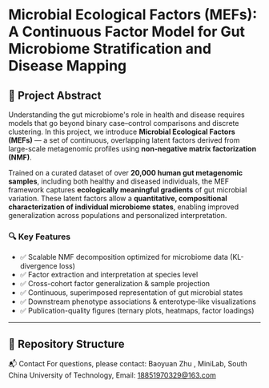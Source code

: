 # Microbial Ecological Factors (MEFs): A Continuous Factor Model for Gut Microbiome Stratification and Disease Mapping

## 🧬 Project Abstract

Understanding the gut microbiome's role in health and disease requires models that go beyond binary case–control comparisons and discrete clustering. In this project, we introduce **Microbial Ecological Factors (MEFs)** — a set of continuous, overlapping latent factors derived from large-scale metagenomic profiles using **non-negative matrix factorization (NMF)**.

Trained on a curated dataset of over **20,000 human gut metagenomic samples**, including both healthy and diseased individuals, the MEF framework captures **ecologically meaningful gradients** of gut microbial variation. These latent factors allow a **quantitative, compositional characterization of individual microbiome states**, enabling improved generalization across populations and personalized interpretation.

### 🔍 Key Features

- ✅ Scalable NMF decomposition optimized for microbiome data (KL-divergence loss)
- ✅ Factor extraction and interpretation at species level
- ✅ Cross-cohort factor generalization & sample projection
- ✅ Continuous, superimposed representation of gut microbial states
- ✅ Downstream phenotype associations & enterotype-like visualizations
- ✅ Publication-quality figures (ternary plots, heatmaps, factor loadings)

---

## 📁 Repository Structure



📬 Contact
For questions, please contact:
Baoyuan Zhu
, MiniLab, South China University of Technology, 
Email: 18851970329@163.com
